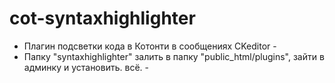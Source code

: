 # cot-syntaxhighlighter
 - Плагин подсветки кода в Котонти в сообщениях CKeditor - 
 - Папку "syntaxhighlighter" залить в папку "public_html/plugins", зайти в админку и установить. всё. - 
